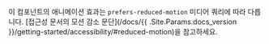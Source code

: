 이 컴포넌트의 애니메이션 효과는 `prefers-reduced-motion` 미디어 쿼리에 따라 다릅니다. [접근성 문서의 모션 감소 문단](/docs/{{ .Site.Params.docs_version }}/getting-started/accessibility/#reduced-motion)을 참고하세요.